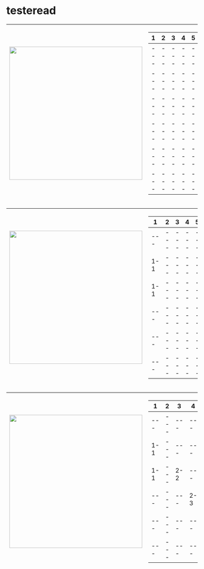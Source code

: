 # testeread

<table style="text-align:right;">
	<thead>
    	<th><img src="https://i.screenshot.net/qvlxru2" width="350"/></th>
    	<th>
			<table>
				<thead>
					<th>1</th>
					<th>2</th>
					<th>3</th>
					<th>4</th>
					<th>5</th>
					<th>6</th>
				</thead>
				<tbody>
					<tr>
						<td>---</td>
						<td>---</td>
						<td>---</td>
						<td>---</td>
						<td>---</td>
						<td>---</td>
					</tr>
					<tr>
						<td>---</td>
						<td>---</td>
						<td>---</td>
						<td>---</td>
						<td>---</td>
						<td>---</td>
					</tr>
					<tr>
						<td>---</td>
						<td>---</td>
						<td>---</td>
						<td>---</td>
						<td>---</td>
						<td>---</td>
					</tr>
					<tr>
						<td>---</td>
						<td>---</td>
						<td>---</td>
						<td>---</td>
						<td>---</td>
						<td>---</td>
					</tr>
					<tr>
						<td>---</td>
						<td>---</td>
						<td>---</td>
						<td>---</td>
						<td>---</td>
						<td>---</td>
					</tr>
					<tr>
						<td>---</td>
						<td>---</td>
						<td>---</td>
						<td>---</td>
						<td>---</td>
						<td>---</td>
					</tr>
				</tbody>
			</table>
		</th>
		<th>
			<table>
				<thead>
					<th>priority queue</th>
				</thead>
				<tbody>
					<tr>
						<td>-------</td>
					</tr>
				</tbody>
			</table>
		</th>
  	</thead>
</table>

<table style="text-align:right;">
	<thead>
    	<th><img src="https://i.screenshot.net/jlj8oum" width="350"/></th>
    	<th>
			<table>
				<thead>
					<th>1</th>
					<th>2</th>
					<th>3</th>
					<th>4</th>
					<th>5</th>
					<th>6</th>
				</thead>
				<tbody>
					<tr>
						<td>---</td>
						<td>---</td>
						<td>---</td>
						<td>---</td>
						<td>---</td>
						<td>---</td>
					</tr>
					<tr>
						<td>1-1</td>
						<td>---</td>
						<td>---</td>
						<td>---</td>
						<td>---</td>
						<td>---</td>
					</tr>
					<tr>
						<td>1-1</td>
						<td>---</td>
						<td>---</td>
						<td>---</td>
						<td>---</td>
						<td>---</td>
					</tr>
					<tr>
						<td>---</td>
						<td>---</td>
						<td>---</td>
						<td>---</td>
						<td>---</td>
						<td>---</td>
					</tr>
					<tr>
						<td>---</td>
						<td>---</td>
						<td>---</td>
						<td>---</td>
						<td>---</td>
						<td>---</td>
					</tr>
					<tr>
						<td>---</td>
						<td>---</td>
						<td>---</td>
						<td>---</td>
						<td>---</td>
						<td>---</td>
					</tr>
				</tbody>
			</table>
		</th>
		<th>
			<table>
				<thead>
					<th>priority queue</th>
				</thead>
				<tbody>
					<tr>
						<td>1 1 2 1</td>
					</tr>
					<tr>
						<td>1 1 3 1</td>
					</tr>
				</tbody>
			</table>
		</th>
  	</thead>
</table>

<table>
	<thead>
    	<th><img src="https://i.screenshot.net/y7zlvhk" width="350"/></th>
    	<th>
			<table>
				<thead>
					<th>1</th>
					<th>2</th>
					<th>3</th>
					<th>4</th>
					<th>5</th>
					<th>6</th>
				</thead>
				<tbody>
					<tr>
						<td>---</td>
						<td>---</td>
						<td>---</td>
						<td>---</td>
						<td>---</td>
						<td>---</td>
					</tr>
					<tr>
						<td>1-1</td>
						<td>---</td>
						<td>---</td>
						<td>---</td>
						<td>---</td>
						<td>---</td>
					</tr>
					<tr>
						<td>1-1</td>
						<td>---</td>
						<td>2-2</td>
						<td>---</td>
						<td>---</td>
						<td>---</td>
					</tr>
					<tr>
						<td>---</td>
						<td>---</td>
						<td>---</td>
						<td>2-3</td>
						<td>---</td>
						<td>---</td>
					</tr>
					<tr>
						<td>---</td>
						<td>---</td>
						<td>---</td>
						<td>---</td>
						<td>---</td>
						<td>---</td>
					</tr>
					<tr>
						<td>---</td>
						<td>---</td>
						<td>---</td>
						<td>---</td>
						<td>---</td>
						<td>---</td>
					</tr>
				</tbody>
			</table>
		</th>
		<th>
			<table>
				<thead>
					<th>priority queue</th>
				</thead>
				<tbody>
					<tr>
						<td>1 1 3 1</td>
					</tr>
					<tr>
						<td>2 2 3 2</td>
					</tr>
					<tr>
						<td>2 2 4 3</td>
					</tr>
				</tbody>
			</table>
		</th>
  	</thead>
</table>
